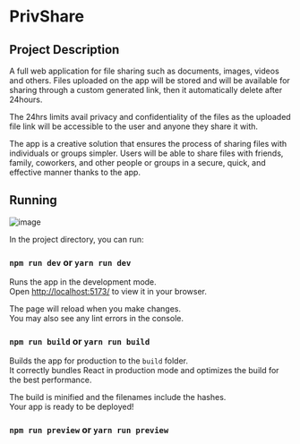 
# PrivShare

## Project Description
A full web application for file sharing such as documents, images, videos and others. Files uploaded on the app will be stored and will be available for sharing through a custom generated link, then it automatically delete after 24hours.

The 24hrs limits avail privacy and confidentiality of the files as the uploaded file link will be accessible to the user and anyone they share it with. 

The app is a creative solution that ensures the process of sharing files with individuals or groups simpler. Users will be able to share files with friends, family, coworkers, and other people or groups in a secure, quick, and effective manner thanks to the app.

## Running
![image](https://github.com/abhistorm/PrivShare-Specialization-project-main/assets/74293846/4bdfe0c6-0ce8-4ee9-922b-ce5e31f8d1c6)


In the project directory, you can run:

### `npm run dev` or `yarn run dev` 

Runs the app in the development mode.\
Open [http://localhost:5173/](http://localhost:5173) to view it in your browser.

The page will reload when you make changes.\
You may also see any lint errors in the console.

### `npm run build` or `yarn run build`

Builds the app for production to the `build` folder.\
It correctly bundles React in production mode and optimizes the build for the best performance.

The build is minified and the filenames include the hashes.\
Your app is ready to be deployed!

### `npm run preview` or `yarn run preview`


